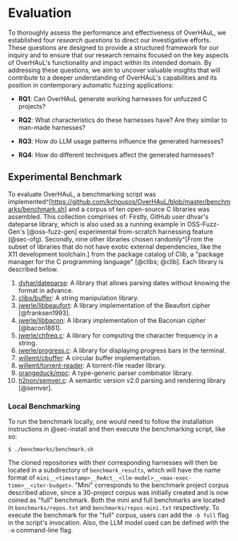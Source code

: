 # Evaluation

To thoroughly assess the performance and effectiveness of OverHAuL, we established four *research questions* to direct our investigative efforts. These questions are designed to provide a structured framework for our inquiry and to ensure that our research remains focused on the key aspects of OverHAuL's functionality and impact within its intended domain. By addressing these questions, we aim to uncover valuable insights that will contribute to a deeper understanding of OverHAuL's capabilities and its position in contemporary automatic fuzzing applications:

- **RQ1**: Can OverHAuL generate working harnesses for unfuzzed C projects?

- **RQ2**: What characteristics do these harnesses have? Are they similar to man-made harnesses?

- **RQ3**: How do LLM usage patterns influence the generated harnesses?

- **RQ4**: How do different techniques affect the generated harnesses?

## Experimental Benchmark

To evaluate OverHAuL, a benchmarking script was implemented^[<https://github.com/kchousos/OverHAuL/blob/master/benchmarks/benchmark.sh>] and a corpus of ten open-source C libraries was assembled. This collection comprises of: Firstly, GitHub user dhvar's dateparse library, which is also used as a running example in OSS-Fuzz-Gen's [@oss-fuzz-gen] experimental from-scratch harnessing feature (@sec-ofg). Secondly, nine other libraries chosen randomly^[From the subset of libraries that do not have exotic external dependencies, like the X11 development toolchain.] from the package catalog of Clib, a "package manager for the C programming language" [@clibs; @clib]. Each library is described below.

1.  [dvhar/dateparse](https://github.com/dvhar/dateparse): A library that allows parsing dates without knowing the format in advance.
2.  [clibs/buffer](https://github.com/clibs/buffer): A string manipulation library.
3.  [jwerle/libbeaufort](https://github.com/jwerle/libbeaufort): A library implementation of the Beaufort cipher [@franksen1993].
4.  [jwerle/libbacon](https://github.com/jwerle/libbacon): A library implementation of the Baconian cipher [@bacon1861].
5.  [jwerle/chfreq.c](https://github.com/jwerle/chfreq.c): A library for computing the character frequency in a string.
6.  [jwerle/progress.c](https://github.com/jwerle/progress.c): A library for displaying progress bars in the terminal.
7.  [willemt/cbuffer](https://github.com/willemt/cbuffer): A circular buffer implementation.
8.  [willemt/torrent-reader](https://github.com/willemt/torrent-reader): A torrent-file reader library.
9.  [orangeduck/mpc](https://github.com/orangeduck/mpc): A type-generic parser combinator library.
10. [h2non/semver.c](https://github.com/h2non/semver.c): A semantic version v2.0 parsing and rendering library [@semver].

### Local Benchmarking

To run the benchmark locally, one would need to follow the installation instructions in @sec-install and then execute the benchmarking script, like so:

```text
$ ./benchmarks/benchmark.sh
```

The cloned repositories with their corresponding harnesses will then be located in a subdirectory of `benchmark_results`, which will have the name format of `mini__<timestamp>__ReAct__<llm-model>__<max-exec-time>__<iter-budget>`. "Mini" corresponds to the benchmark project corpus described above, since a 30-project corpus was initially created and is now coined as "full" benchmark. Both the mini and full benchmarks are located in `benchmarks/repos.txt` and `benchmarks/repos-mini.txt` respectively. To execute the benchmark for the "full" corpus, users can add the `-b full` flag in the script's invocation. Also, the LLM model used can be defined with the `-m` command-line flag.
